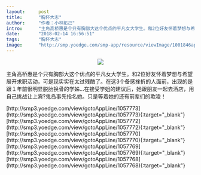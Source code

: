 ```yaml
---
layout:     post
title:      "胸怀大志"
author:     "作者：小林拓己"
intro:      "主角高桥惠是个只有胸部大这个优点的平凡女大学生。和2位好友怀着梦想与希望展开求职活动，可是现实实在太过残酷了。在这3个备感挫折的人面前，出现的是跟１年前很明显脱胎换骨的学姊…在接受学姐的建议后，她跟朋友一起去酒店，用自己挑战让上宾?鬼岛事先指名她。只是等着她的还有前辈们的欺凌！"
date:       "2018-02-14 16:56:51"
tags:       "胸怀大志"
image:      "http://smp.yoedge.com/smp-app/resource/viewImage/1001846appline.png"
---
```

<div style="text-align: center">
<p><img src="http://smp.yoedge.com/smp-app/resource/viewImage/1001846appline.png"/></p>
</div>
<p class="post-meta">
<span>主角高桥惠是个只有胸部大这个优点的平凡女大学生。和2位好友怀着梦想与希望展开求职活动，可是现实实在太过残酷了。在这3个备感挫折的人面前，出现的是跟１年前很明显脱胎换骨的学姊…在接受学姐的建议后，她跟朋友一起去酒店，用自己挑战让上宾?鬼岛事先指名她。只是等着她的还有前辈们的欺凌！</span>
</p>
[http://smp3.yoedge.com/view/gotoAppLine/1057773](http://smp3.yoedge.com/view/gotoAppLine/1057773){:target="_blank"}
[http://smp3.yoedge.com/view/gotoAppLine/1057772](http://smp3.yoedge.com/view/gotoAppLine/1057772){:target="_blank"}
[http://smp3.yoedge.com/view/gotoAppLine/1057770](http://smp3.yoedge.com/view/gotoAppLine/1057770){:target="_blank"}
[http://smp3.yoedge.com/view/gotoAppLine/1057769](http://smp3.yoedge.com/view/gotoAppLine/1057769){:target="_blank"}
[http://smp3.yoedge.com/view/gotoAppLine/1057768](http://smp3.yoedge.com/view/gotoAppLine/1057768){:target="_blank"}


